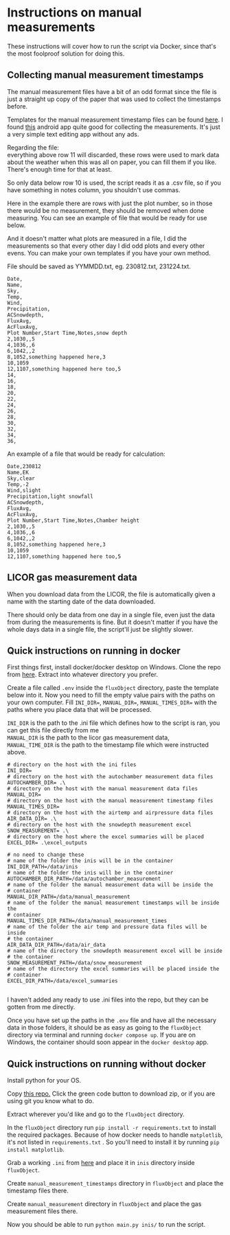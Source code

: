 # Instructions on manual measurements

These instructions will cover how to run the script via Docker, since
that's the most foolproof solution for doing this.

## Collecting manual measurement timestamps
The manual measurement files have a bit of an odd format since the file is
just a straight up copy of the paper that was used to collect the
timestamps before.

Templates for the manual measurement timestamp files can be found
[here]( https://github.com/kootepe/fluxObject/tree/main/manual_measurement_template ).
I found [this](https://play.google.com/store/apps/details?id=com.farmerbb.notepad)
android app quite good for collecting the measurements. It's just a very
simple text editing app without any ads.


Regarding the file:<br>
everything above row 11 will discarded, these rows were used to mark data
about the weather when this was all on paper, you can fill them if you
like. There's enough time for that at least.

So only data below row 10 is used, the script reads it as a .csv file,
so if you have something in notes column, you shouldn't use commas.

Here in the example there are rows with just the plot number, so in
those there would be no measurement, they should be removed when done
measuring. You can see an example of file that would be ready for use
below.

And it doesn't matter what plots are measured in a file, I did the
measurements so that every other day I did odd plots and every other
evens. You can make your own templates if you have your own method.

File should be saved as YYMMDD.txt, eg. 230812.txt, 231224.txt. 

```.csv
Date,
Name,
Sky,
Temp,
Wind,
Precipitation,
ACSnowdepth,
FluxAvg,
AcFluxAvg,
Plot Number,Start Time,Notes,snow depth
2,1030,,5
4,1036,,6
6,1042,,2
8,1052,something happened here,3
10,1059
12,1107,something happened here too,5
14,
16,
18,
20,
22,
24,
26,
28,
30,
32,
34,
36,
```

An example of a file that would be ready for calculation:

```.csv
Date,230812
Name,EK
Sky,clear
Temp,-2
Wind,slight
Precipitation,light snowfall
ACSnowdepth,
FluxAvg,
AcFluxAvg,
Plot Number,Start Time,Notes,Chamber height
2,1030,,5
4,1036,,6
6,1042,,2
8,1052,something happened here,3
10,1059
12,1107,something happened here too,5
```

## LICOR gas measurement data

When you download data from the LICOR, the file is automatically given a
name with the starting date of the data downloaded.

There should only be data from one day in a single file, even just the
data from during the measurements is fine. But it doesn't matter if you
have the whole days data in a single file, the script'll just be
slightly slower. 

## Quick instructions on running in docker

First things first, install docker/docker desktop on Windows.
Clone the repo from [here](https://github.com/kootepe/fluxObject).
Extract into whatever directory you prefer.

Create a file called `.env` inside the `fluxObject` directory, paste the
template below into it. Now you need to fill the empty value pairs with
the paths on your own computer. Fill `INI_DIR=`, `MANUAL_DIR=`,
`MANUAL_TIMES_DIR=` with the paths where you place data that will be
processed. 

`INI_DIR` is the path to the .ini file which defines how to
the script is ran, you can get this file directly from me<br> `MANUAL_DIR` is the path to the licor gas measurement
data,<br> `MANUAL_TIME_DIR` is the path to the timestamp file which were
instructed above.

```.env
# directory on the host with the ini files
INI_DIR=
# directory on the host with the autochamber measurement data files
AUTOCHAMBER_DIR= .\
# directory on the host with the manual measurement data files
MANUAL_DIR=
# directory on the host with the manual measurement timestamp files
MANUAL_TIMES_DIR=
# directory on the host with the airtemp and airpressure data files
AIR_DATA_DIR= .\
# directory on the host with the snowdepth measurement excel
SNOW_MEASUREMENT= .\
# directory on the host where the excel summaries will be placed
EXCEL_DIR= .\excel_outputs

# no need to change these
# name of the folder the inis will be in the container
INI_DIR_PATH=/data/inis
# name of the folder the inis will be in the container
AUTOCHAMBER_DIR_PATH=/data/autochamber_measurement
# name of the folder the manual measurement data will be inside the
# container
MANUAL_DIR_PATH=/data/manual_measurement
# name of the folder the manual measurement timestamps will be inside the
# container
MANUAL_TIMES_DIR_PATH=/data/manual_measurement_times
# name of the folder the air temp and pressure data files will be inside
# the container
AIR_DATA_DIR_PATH=/data/air_data
# name of the directory the snowdepth measurement excel will be inside
# the container
SNOW_MEASUREMENT_PATH=/data/snow_measurement
# name of the directory the excel summaries will be placed inside the
# container
EXCEL_DIR_PATH=/data/excel_summaries


```
I haven't added any ready to use .ini files into the repo, but they can
be gotten from me directly.

Once you have set up the paths in the `.env` file and have all the
necessary data in those folders, it should be as easy as going to the
`fluxObject` directory via terminal and running `docker compose up`. If
you are on Windows, the container should soon appear in the `docker
desktop` app.

## Quick instructions on running without docker

Install python for your OS.

Copy [this repo.](https://github.com/kootepe/fluxPipeline) Click the
green code button to download zip, or if you are using git you know what
to do.

Extract wherever you'd like and go to the `fluxObject` directory. 

In the `fluxObject` directory run `pip install -r
requirements.txt` to install the required packages. Because of how
docker needs to handle `matplotlib`, it's not listed in
`requirements.txt` . So
you'll need to install it by running `pip install matplotlib`.

Grab a working `.ini` from [here](https://github.com/kootepe/fluxObject/blob/main/usable_manual_sample.ini) and place it in `inis` directory inside `fluxObject`.

Create `manual_measurement_timestamps` directory in `fluxObject` and place
the timestamp files there.

Create `manual_measurement` directory in `fluxObject` and place
the gas measurement files there.

Now you should be able to run `python main.py inis/` to run the script.

